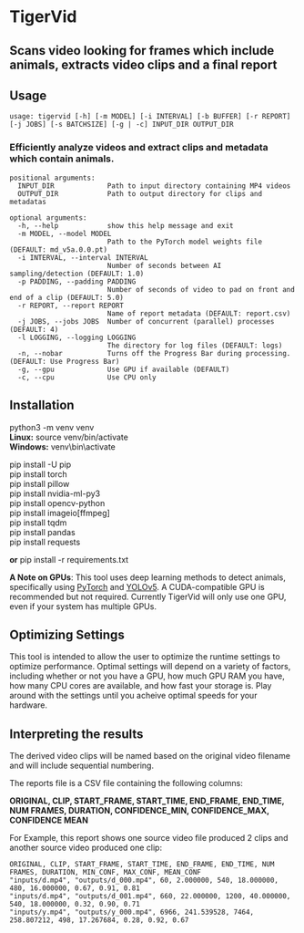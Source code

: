 # TigerVid
## Scans video looking for frames which include animals, extracts video clips and a final report

## Usage  

```
usage: tigervid [-h] [-m MODEL] [-i INTERVAL] [-b BUFFER] [-r REPORT] [-j JOBS] [-s BATCHSIZE] [-g | -c] INPUT_DIR OUTPUT_DIR  
```
  
### Efficiently analyze videos and extract clips and metadata which contain animals.  

```
positional arguments:
  INPUT_DIR             Path to input directory containing MP4 videos
  OUTPUT_DIR            Path to output directory for clips and metadatas

optional arguments:
  -h, --help            show this help message and exit
  -m MODEL, --model MODEL
                        Path to the PyTorch model weights file (DEFAULT: md_v5a.0.0.pt)
  -i INTERVAL, --interval INTERVAL
                        Number of seconds between AI sampling/detection (DEFAULT: 1.0)
  -p PADDING, --padding PADDING
                        Number of seconds of video to pad on front and end of a clip (DEFAULT: 5.0)
  -r REPORT, --report REPORT
                        Name of report metadata (DEFAULT: report.csv)
  -j JOBS, --jobs JOBS  Number of concurrent (parallel) processes (DEFAULT: 4)
  -l LOGGING, --logging LOGGING
                        The directory for log files (DEFAULT: logs)
  -n, --nobar           Turns off the Progress Bar during processing. (DEFAULT: Use Progress Bar)
  -g, --gpu             Use GPU if available (DEFAULT)
  -c, --cpu             Use CPU only
```



## Installation

python3 -m venv venv  
**Linux:** source venv/bin/activate   
**Windows:**  venv\bin\activate  

pip install -U pip  
pip install torch  
pip install pillow  
pip install nvidia-ml-py3  
pip install opencv-python  
pip install imageio[ffmpeg]  
pip install tqdm  
pip install pandas  
pip install requests  

**or** pip install -r requirements.txt  

**A Note on GPUs**: This tool uses deep learning methods to detect animals, specifically using [PyTorch](https://pytorch.org) and [YOLOv5](https://github.com/ultralytics/yolov5). A CUDA-compatible GPU is recommended but not required. Currently TigerVid will only use one GPU, even if your system has multiple GPUs. 

## Optimizing Settings
This tool is intended to allow the user to optimize the runtime settings to optimize performance.  Optimal settings will depend on a variety of factors, including whether or not you have a GPU, how much GPU RAM you have, how many CPU cores are available, and how fast your storage is.  Play around with the settings until you acheive optimal speeds for your hardware.  

## Interpreting the results

The derived video clips will be named based on the original video filename and will include sequential numbering.

The reports file is a CSV file containing the following columns:  

**ORIGINAL, CLIP, START_FRAME, START_TIME, END_FRAME, END_TIME, NUM FRAMES, DURATION, CONFIDENCE_MIN, CONFIDENCE_MAX, CONFIDENCE MEAN**  

For Example, this report shows one source video file produced 2 clips and another source video produced one clip:  
```
ORIGINAL, CLIP, START_FRAME, START_TIME, END_FRAME, END_TIME, NUM FRAMES, DURATION, MIN_CONF, MAX_CONF, MEAN_CONF
"inputs/d.mp4", "outputs/d_000.mp4", 60, 2.000000, 540, 18.000000, 480, 16.000000, 0.67, 0.91, 0.81
"inputs/d.mp4", "outputs/d_001.mp4", 660, 22.000000, 1200, 40.000000, 540, 18.000000, 0.32, 0.90, 0.71
"inputs/y.mp4", "outputs/y_000.mp4", 6966, 241.539528, 7464, 258.807212, 498, 17.267684, 0.28, 0.92, 0.67
```

